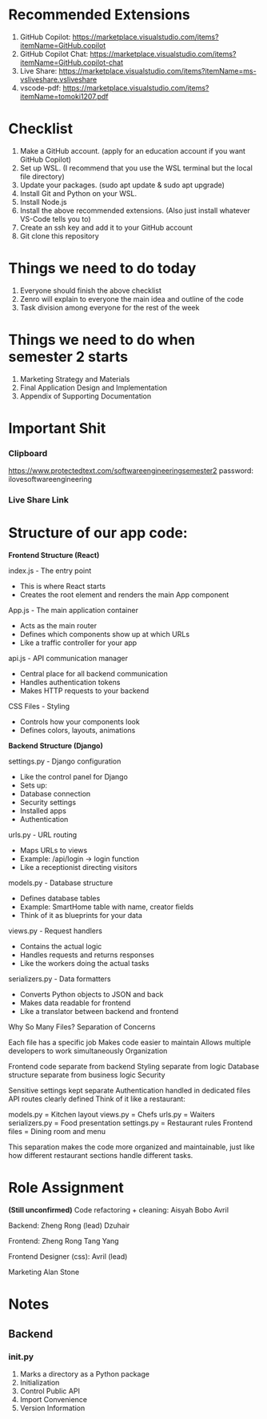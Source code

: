 # Recommended Extensions
1. GitHub Copilot: https://marketplace.visualstudio.com/items?itemName=GitHub.copilot
2. GitHub Copilot Chat: https://marketplace.visualstudio.com/items?itemName=GitHub.copilot-chat
3. Live Share: https://marketplace.visualstudio.com/items?itemName=ms-vsliveshare.vsliveshare
4. vscode-pdf: https://marketplace.visualstudio.com/items?itemName=tomoki1207.pdf

# Checklist
1. Make a GitHub account. (apply for an education account if you want GitHub Copilot)
2. Set up WSL. (I recommend that you use the WSL terminal but the local file directory)
3. Update your packages. (sudo apt update & sudo apt upgrade)
4. Install Git and Python on your WSL.
5. Install Node.js
6. Install the above recommended extensions. (Also just install whatever VS-Code tells you to)
7. Create an ssh key and add it to your GitHub account
8. Git clone this repository

# Things we need to do today
1. Everyone should finish the above checklist
2. Zenro will explain to everyone the main idea and outline of the code
3. Task division among everyone for the rest of the week

# Things we need to do when semester 2 starts
1. Marketing Strategy and Materials
2. Final Application Design and Implementation
3. Appendix of Supporting Documentation

# Important Shit
### Clipboard
https://www.protectedtext.com/softwareengineeringsemester2
password: ilovesoftwareengineering

### Live Share Link

# Structure of our app code:
**Frontend Structure (React)**

index.js - The entry point
- This is where React starts
- Creates the root element and renders the main App component

App.js - The main application container
- Acts as the main router
- Defines which components show up at which URLs
- Like a traffic controller for your app

api.js - API communication manager
- Central place for all backend communication
- Handles authentication tokens
- Makes HTTP requests to your backend

CSS Files - Styling
- Controls how your components look
- Defines colors, layouts, animations

**Backend Structure (Django)**

settings.py - Django configuration
- Like the control panel for Django
- Sets up:
- Database connection
- Security settings
- Installed apps
- Authentication

urls.py - URL routing
- Maps URLs to views
- Example: /api/login → login function
- Like a receptionist directing visitors

models.py - Database structure
- Defines database tables
- Example: SmartHome table with name, creator fields
- Think of it as blueprints for your data

views.py - Request handlers
- Contains the actual logic
- Handles requests and returns responses
- Like the workers doing the actual tasks

serializers.py - Data formatters
- Converts Python objects to JSON and back
- Makes data readable for frontend
- Like a translator between backend and frontend

Why So Many Files?
Separation of Concerns

Each file has a specific job
Makes code easier to maintain
Allows multiple developers to work simultaneously
Organization

Frontend code separate from backend
Styling separate from logic
Database structure separate from business logic
Security

Sensitive settings kept separate
Authentication handled in dedicated files
API routes clearly defined
Think of it like a restaurant:

models.py = Kitchen layout
views.py = Chefs
urls.py = Waiters
serializers.py = Food presentation
settings.py = Restaurant rules
Frontend files = Dining room and menu

This separation makes the code more organized and maintainable, just like how different restaurant sections handle different tasks.

# Role Assignment
**(Still unconfirmed)**
Code refactoring + cleaning:
Aisyah
Bobo
Avril

Backend:
Zheng Rong (lead)
Dzuhair

Frontend:
Zheng Rong
Tang Yang

Frontend Designer (css):
Avril (lead)

Marketing
Alan
Stone

# Notes
## Backend
### __init__.py
1. Marks a directory as a Python package
2. Initialization
3. Control Public API
4. Import Convenience
5. Version Information